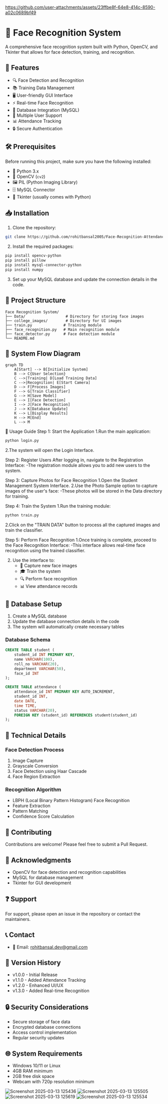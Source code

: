 https://github.com/user-attachments/assets/23ffbe8f-64e8-414c-8590-a02c0689bf49

# 👤 Face Recognition System

A comprehensive face recognition system built with Python, OpenCV, and Tkinter that allows for face detection, training, and recognition.

## 🌟 Features

- 🔍 Face Detection and Recognition
- 📚 Training Data Management
- 🖥️ User-friendly GUI Interface
- ⚡ Real-time Face Recognition
- 💾 Database Integration (MySQL)
- 👥 Multiple User Support
- 📊 Attendance Tracking
- 🔒 Secure Authentication

## 🛠️ Prerequisites

Before running this project, make sure you have the following installed:

- 🐍 Python 3.x
- 📸 OpenCV (`cv2`)
- 🖼️ PIL (Python Imaging Library)
- 🗄️ MySQL Connector
- 🎯 Tkinter (usually comes with Python)

## 📥 Installation

1. Clone the repository:
```bash
git clone https://github.com/rohitbansal2005/Face-Recognition-Attendance-System-Software
```

2. Install the required packages:
```bash
pip install opencv-python
pip install pillow
pip install mysql-connector-python
pip install numpy
```

3. Set up your MySQL database and update the connection details in the code.

## 📁 Project Structure

```
Face Recognition System/
├── Data/                  # Directory for storing face images
├── college_images/        # Directory for UI images
├── train.py              # Training module
├── face_recognition.py   # Main recognition module
├── face_detector.py      # Face detection module
└── README.md
```

## 🔄 System Flow Diagram

```mermaid
graph TD
    A[Start] --> B[Initialize System]
    B --> C{User Selection}
    C -->|Training| D[Load Training Data]
    C -->|Recognition| E[Start Camera]
    D --> F[Process Images]
    F --> G[Train Classifier]
    G --> H[Save Model]
    E --> I[Face Detection]
    I --> J[Face Recognition]
    J --> K[Database Update]
    K --> L[Display Results]
    H --> M[End]
    L --> M
```
🚀 Usage Guide
Step 1: Start the Application
1.Run the main application:

```bash
python login.py
```
2.The system will open the Login Interface.

Step 2: Register Users
After logging in, navigate to the Registration Interface:
-The registration module allows you to add new users to the system.

Step 3: Capture Photos for Face Recognition
1.Open the Student Management System Interface.
2.Use the Photo Sample option to capture images of the user's face:
-These photos will be stored in the Data directory for training.

Step 4: Train the System
1.Run the training module:

```bash
python train.py
```
2.Click on the "TRAIN DATA" button to process all the captured images and train the classifier.

Step 5: Perform Face Recognition
1.Once training is complete, proceed to the Face Recognition Interface:
-This interface allows real-time face recognition using the trained classifier.

2. Use the interface to:
   - 📸 Capture new face images
   - 🎓 Train the system
   - 🔍 Perform face recognition
   - 📊 View attendance records

## 💾 Database Setup

1. Create a MySQL database
2. Update the database connection details in the code
3. The system will automatically create necessary tables

### Database Schema

```sql
CREATE TABLE student (
    student_id INT PRIMARY KEY,
    name VARCHAR(100),
    roll_no VARCHAR(20),
    department VARCHAR(50),
    face_id INT
);

CREATE TABLE attendance (
    attendance_id INT PRIMARY KEY AUTO_INCREMENT,
    student_id INT,
    date DATE,
    time TIME,
    status VARCHAR(20),
    FOREIGN KEY (student_id) REFERENCES student(student_id)
);
```

## 🔧 Technical Details

### Face Detection Process
1. Image Capture
2. Grayscale Conversion
3. Face Detection using Haar Cascade
4. Face Region Extraction

### Recognition Algorithm
- LBPH (Local Binary Pattern Histogram) Face Recognition
- Feature Extraction
- Pattern Matching
- Confidence Score Calculation

## 🤝 Contributing

Contributions are welcome! Please feel free to submit a Pull Request.

## 🙏 Acknowledgments

- OpenCV for face detection and recognition capabilities
- MySQL for database management
- Tkinter for GUI development

## ❓ Support

For support, please open an issue in the repository or contact the maintainers.

## 📞 Contact

- 📧 Email: rohitbansal.dev@gmail.com
  
## 📝 Version History

- v1.0.0 - Initial Release
- v1.1.0 - Added Attendance Tracking
- v1.2.0 - Enhanced UI/UX
- v1.3.0 - Added Real-time Recognition

## 🔒 Security Considerations

- Secure storage of face data
- Encrypted database connections
- Access control implementation
- Regular security updates

## 🌐 System Requirements

- Windows 10/11 or Linux
- 4GB RAM minimum
- 2GB free disk space
- Webcam with 720p resolution minimum
  
![Screenshot 2025-03-13 125436](https://github.com/user-attachments/assets/1f93d675-32a2-4990-9bb2-a971c37117ee)
![Screenshot 2025-03-13 125505](https://github.com/user-attachments/assets/ddee29e1-bcdb-43c9-b261-93b92c2f238b)
![Screenshot 2025-03-13 125619](https://github.com/user-attachments/assets/b817d364-fc82-4133-a018-1474e27da821)
![Screenshot 2025-03-13 125534](https://github.com/user-attachments/assets/6d7236dc-1656-47a3-8270-8bb4bbc9c02c)



